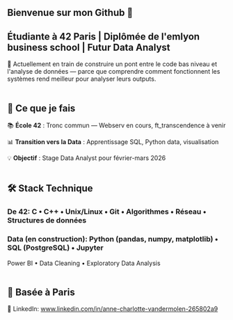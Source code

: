 ## Bienvenue sur mon Github 👋

## Étudiante à 42 Paris | Diplômée de l'emlyon business school | Futur Data Analyst
🎯 Actuellement en train de construire un pont entre le code bas niveau et l'analyse de données — parce que comprendre comment fonctionnent les systèmes rend meilleur pour analyser leurs outputs.
<br><br>


## 🚀 Ce que je fais
📚 **École 42** : Tronc commun — Webserv en cours, ft_transcendence à venir

📊 **Transition vers la Data** : Apprentissage SQL, Python data, visualisation

💡 **Objectif** : Stage Data Analyst pour février-mars 2026
<br><br>


## 🛠️ Stack Technique
### **De 42**: C • C++ • Unix/Linux • Git • Algorithmes • Réseau • Structures de données

### **Data (en construction)**: Python (pandas, numpy, matplotlib) • SQL (PostgreSQL) • Jupyter
Power BI • Data Cleaning • Exploratory Data Analysis
<br><br>


## 📍 Basée à Paris
🔗 LinkedIn: www.linkedin.com/in/anne-charlotte-vandermolen-265802a9
